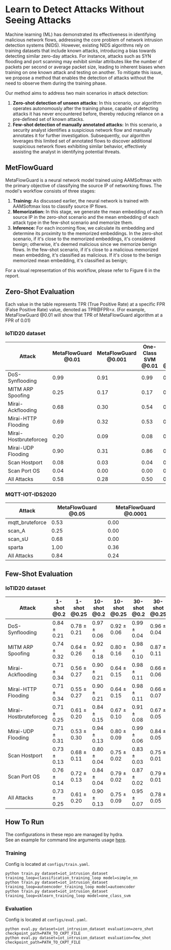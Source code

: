 # Learn to Detect Attacks Without Seeing Attacks

Machine learning (ML) has demonstrated its effectiveness in identifying malicious network flows, addressing the core problem of network intrusion detection systems (NIDS). However, existing NIDS algorithms rely on training datasets that include known attacks, introducing a bias towards detecting similar zero-day attacks. For instance, attacks such as SYN flooding and port scanning may exhibit similar attributes like the number of packets per second or average packet size, leading to inherent biases when training on one known attack and testing on another. To mitigate this issue, we propose a method that enables the detection of attacks without the need to observe them during the training phase.

Our method aims to address two main scenarios in attack detection:
1. **Zero-shot detection of unseen attacks:** In this scenario, our algorithm operates autonomously after the training phase, capable of detecting attacks it has never encountered before, thereby reducing reliance on a pre-defined set of known attacks.
2. **Few-shot detection of manually annotated attacks:** In this scenario, a security analyst identifies a suspicious network flow and manually annotates it for further investigation. Subsequently, our algorithm leverages this limited set of annotated flows to discover additional suspicious network flows exhibiting similar behavior, effectively assisting the analyst in identifying potential threats.


## MetFlowGuard
MetaFlowGuard is a neural network model trained using AAMSoftmax with the primary objective of classifying the source IP of networking flows. The model's workflow consists of three stages:

1. **Training:** As discussed earlier, the neural network is trained with AAMSoftmax loss to classify source IP flows.
2. **Memorization:** In this stage, we generate the mean embedding of each source IP in the zero-shot scenario and the mean embedding of each attack type in the few-shot scenario and memorize them.
3. **Inference:** For each incoming flow, we calculate its embedding and determine its proximity to the memorized embeddings. In the zero-shot scenario, if it's close to the memorized embeddings, it's considered benign; otherwise, it's deemed malicious since we memorize benign flows. In the few-shot scenario, if it's close to a malicious memorized mean embedding, it's classified as malicious. If it's close to the benign memorized mean embedding, it's classified as benign;

For a visual representation of this workflow, please refer to Figure 6 in the report.



## Zero-Shot Evaluation
Each value in the table represents TPR (True Positive Rate) at a specific FPR (False Positive Rate) value, denoted as TPR@FPR=$x$.
(For example, MetaFlowGuard @0.01 will show that TPR of MetaFlowGuard algorithm at a FPR of 0.01)

### IoTID20 dataset
| Attack              | MetaFlowGuard @0.01 | MetaFlowGuard @0.001 | One-Class SVM @0.01 | One-Class SVM @0.001 | Autoencoder @0.01 | Autoencoder @0.001 |
|---------------------|--------------------|---------------------|--------------------|----------------------|-------------------|--------------------|
| DoS-Synflooding     | 0.99               | 0.91                | 0.99               | 0.99                 | 0.99              | 0.99               |
| MITM ARP Spoofing   | 0.25               | 0.17                | 0.17               | 0.00                 | 0.01              | 0.00               |
| Mirai-Ackflooding   | 0.68               | 0.30                | 0.54               | 0.00                 | 0.47              | 0.00               |
| Mirai-HTTP Flooding | 0.69               | 0.32                | 0.53               | 0.00                 | 0.47              | 0.00               |
| Mirai-Hostbruteforceg | 0.20             | 0.09                | 0.08               | 0.00                 | 0.07              | 0.01               |
| Mirai-UDP Flooding  | 0.90               | 0.31                | 0.86               | 0.55                 | 0.78              | 0.56               |
| Scan Hostport       | 0.08               | 0.03                | 0.04               | 0.00                 | 0.05              | 0.00               |
| Scan Port OS        | 0.04               | 0.00                | 0.00               | 0.00                 | 0.01              | 0.00               |
| All Attacks         | 0.58               | 0.28                | 0.50               | 0.27                 | 0.45              | 0.28               |

###  MQTT-IOT-IDS2020
| Attack             | MetaFlowGuard @0.05 | MetaFlowGuard @0.0001 |
|--------------------|---------------------|-----------------------|
| mqtt_bruteforce    | 0.53                | 0.00                  |
| scan_A             | 0.25                | 0.00                  |
| scan_sU            | 0.68                | 0.00                  |
| sparta             | 1.00                | 0.36                  |
| All Attacks        | 0.84                | 0.24                  |


## Few-Shot Evaluation
### IoTID20 dataset

| Attack                | 1-shot @0.2 | 1-shot @0.25 | 10-shot @0.2| 10-shot @0.25 | 30-shot @0.2 | 30-shot @0.25 |
|-----------------------|----------------------|------------------------|-----------------------|-------------------------|------------------------|-------------------------|
| DoS-Synflooding       | 0.84 $\pm$ 0.21      | 0.78 $\pm$ 0.21        | 0.97 $\pm$ 0.06       | 0.92 $\pm$ 0.06         | 0.99 $\pm$ 0.04       | 0.96 $\pm$ 0.04         |
| MITM ARP Spoofing     | 0.74 $\pm$ 0.32      | 0.64 $\pm$ 0.26        | 0.92 $\pm$ 0.18       | 0.80 $\pm$ 0.16         | 0.98 $\pm$ 0.10       | 0.87 $\pm$ 0.11         |
| Mirai-Ackflooding     | 0.71 $\pm$ 0.34      | 0.56 $\pm$ 0.27        | 0.90 $\pm$ 0.21       | 0.64 $\pm$ 0.15         | 0.98 $\pm$ 0.11       | 0.66 $\pm$ 0.06         |
| Mirai-HTTP Flooding   | 0.71 $\pm$ 0.34      | 0.55 $\pm$ 0.27        | 0.90 $\pm$ 0.21       | 0.64 $\pm$ 0.15         | 0.98 $\pm$ 0.11       | 0.66 $\pm$ 0.07         |
| Mirai-Hostbruteforceg | 0.71 $\pm$ 0.25      | 0.61 $\pm$ 0.20        | 0.84 $\pm$ 0.15       | 0.67 $\pm$ 0.10         | 0.91 $\pm$ 0.08       | 0.67 $\pm$ 0.05         |
| Mirai-UDP Flooding    | 0.71 $\pm$ 0.31      | 0.53 $\pm$ 0.30        | 0.94 $\pm$ 0.13       | 0.80 $\pm$ 0.09         | 0.99 $\pm$ 0.06       | 0.84 $\pm$ 0.05         |
| Scan Hostport         | 0.73 $\pm$ 0.13      | 0.68 $\pm$ 0.11        | 0.80 $\pm$ 0.04       | 0.75 $\pm$ 0.02         | 0.83 $\pm$ 0.03       | 0.75 $\pm$ 0.01         |
| Scan Port OS          | 0.76 $\pm$ 0.14      | 0.72 $\pm$ 0.13        | 0.84 $\pm$ 0.04       | 0.79 $\pm$ 0.02         | 0.87 $\pm$ 0.02       | 0.79 $\pm$ 0.01         |
| All Attacks           | 0.73 $\pm$ 0.25      | 0.61 $\pm$ 0.20        | 0.90 $\pm$ 0.13       | 0.75 $\pm$ 0.09         | 0.95 $\pm$ 0.07       | 0.78 $\pm$ 0.05         |


## How To Run
The configurations in these repo are managed by hydra. <br/>
See an example for command line arguments usage [here](https://hydra.cc/docs/0.11/tutorial/simple_cli/).

### Training
Config is located at ```configs/train.yaml```.
```
python train.py dataset=iot_intrusion_dataset training_loop=classification_training_loop model=simple_nn
python train.py dataset=iot_intrusion_dataset training_loop=autoencoder_training_loop model=autoencoder
python train.py dataset=iot_intrusion_dataset training_loop=sklearn_training_loop model=one_class_svm
```

### Evaluation
Config is located at ```configs/eval.yaml```.
```
python eval.py dataset=iot_intrusion_dataset evaluation=zero_shot checkpoint_path=PATH_TO_CKPT_FILE
python eval.py dataset=iot_intrusion_dataset evaluation=few_shot checkpoint_path=PATH_TO_CKPT_FILE
```
